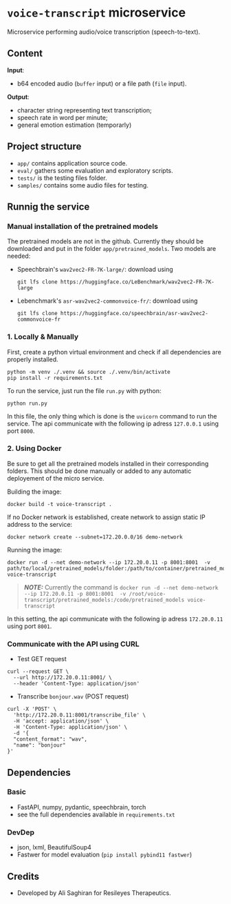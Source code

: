 # `voice-transcript` microservice

Microservice performing audio/voice transcription (speech-to-text).

## Content

**Input**:

- b64 encoded audio (`buffer` input) or a file path (`file` input).

**Output**:

- character string representing text transcription;
- speech rate in word per minute;
- general emotion estimation (temporarly)

## Project structure

- `app/` contains application source code.
- `eval/` gathers some evaluation and exploratory scripts.
- `tests/` is the testing files folder.
- `samples/` contains some audio files for testing.

## Runnig the service

### **Manual installation of the pretrained models**

The pretrained models are not in the github. Currently they should be downloaded and put in the folder `app/pretrained_models`.
Two models are needed:

- Speechbrain's `wav2vec2-FR-7K-large/`: download using

    ```{bash}
    git lfs clone https://huggingface.co/LeBenchmark/wav2vec2-FR-7K-large
    ```

- Lebenchmark's `asr-wav2vec2-commonvoice-fr/`: download using

    ```{bash}
    git lfs clone https://huggingface.co/speechbrain/asr-wav2vec2-commonvoice-fr
    ```

### 1. **Locally & Manually**

First, create a python virtual environment and check if all dependencies are properly installed.

```{bash}
python -m venv ./.venv && source ./.venv/bin/activate
pip install -r requirements.txt
```

To run the service, just run the file `run.py` with python:

```{bash}
python run.py
```

In this file, the only thing which is done is the `uvicorn` command to run the service.
The api communicate with the following ip adress `127.0.0.1`  using port `8000`.

### 2. **Using Docker**

Be sure to get all the pretrained models installed in their corresponding folders. This should be done manually or added to any automatic deployement of the micro service.

Building the image:

```{bash}
docker build -t voice-transcript .
```

If no Docker network is established, create network to assign static IP address to the service:

```{bash}
docker network create --subnet=172.20.0.0/16 demo-network
```

Running the image:

```{bash}
docker run -d --net demo-network --ip 172.20.0.11 -p 8001:8001  -v path/to/local/pretrained_models/folder:/path/to/container/pretrained_models/folder voice-transcript
```

> **_NOTE:_**  Currently the command is `docker run -d --net demo-network --ip 172.20.0.11 -p 8001:8001  -v /root/voice-transcript/pretrained_models:/code/pretrained_models voice-transcript`

In this setting, the api communicate with the following ip adress `172.20.0.11`  using port `8001`.

### **Communicate with the API using CURL**

- Test GET request

```{bash}
curl --request GET \
  --url http://172.20.0.11:8001/ \
  --header 'Content-Type: application/json'
```

- Transcribe `bonjour.wav` (POST request)

```{bash}
curl -X 'POST' \
  'http://172.20.0.11:8001/transcribe_file' \
  -H 'accept: application/json' \
  -H 'Content-Type: application/json' \
  -d '{
  "content_format": "wav",
  "name": "bonjour"
}'
```

## Dependencies

### Basic

- FastAPI, numpy, pydantic, speechbrain, torch
- see the full dependencies available in `requirements.txt`

### DevDep

- json, lxml, BeautifulSoup4 
- Fastwer for model evaluation (`pip install pybind11 fastwer`)

## Credits

- Developed by Ali Saghiran for Resileyes Therapeutics.
